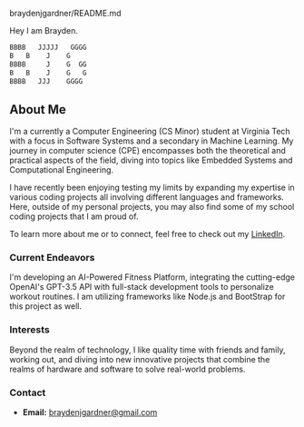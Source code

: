 braydenjgardner/README.md

Hey I am Brayden.

```bash
BBBB   JJJJJ   GGGG
B   B    J    G
BBBB     J    G  GG
B   B    J    G   G
BBBB   JJJ    GGGG
```
                                   

## About Me
I'm a currently a Computer Engineering (CS Minor) student at Virginia Tech with a focus in Software Systems and a secondary in Machine Learning. My journey in computer science (CPE) encompasses both the theoretical and practical aspects of the field, diving into topics like Embedded Systems and Computational Engineering.

I have recently been enjoying testing my limits by expanding my expertise in various coding projects all involving different languages and frameworks. Here, outside of my personal projects, you may also find some of my school coding projects that I am proud of.

To learn more about me or to connect, feel free to check out my [LinkedIn](https://www.linkedin.com/in/braydenjgardner).

### Current Endeavors
I'm developing an AI-Powered Fitness Platform, integrating the cutting-edge OpenAI's GPT-3.5 API with full-stack development tools to personalize workout routines. I am utilizing frameworks like Node.js and BootStrap for this project as well. 

### Interests
Beyond the realm of technology, I like quality time with friends and family, working out, and diving into new innovative projects that combine the realms of hardware and software to solve real-world problems.

### Contact
- **Email:** [braydenjgardner@gmail.com](mailto:braydenjgardner@gmail.com)


